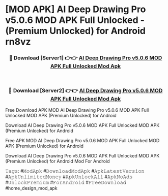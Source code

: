 # [MOD APK] AI Deep Drawing Pro v5.0.6 MOD APK Full Unlocked - (Premium Unlocked) for Android rn8vz



<div align="center">
<h3>🔴 Download [Server1] 👉👉 <a href="https://momento.my/?title=AI_Deep_Drawing_Pro_v5.0.6_MOD_APK_Full_Unlocked">AI Deep Drawing Pro v5.0.6 MOD APK Full Unlocked Mod Apk</a></h3><br>

<h3>🔴 Download [Server2] 👉👉 <a href="https://momento.my/?title=AI_Deep_Drawing_Pro_v5.0.6_MOD_APK_Full_Unlocked">AI Deep Drawing Pro v5.0.6 MOD APK Full Unlocked Mod Apk</a></h3>
</div>



Free Download APK MOD AI Deep Drawing Pro v5.0.6 MOD APK Full Unlocked MOD APK (Premium Unlocked) for Android

Download AI Deep Drawing Pro v5.0.6 MOD APK Full Unlocked MOD APK (Premium Unlocked) for Android

Free APK MOD AI Deep Drawing Pro v5.0.6 MOD APK Full Unlocked MOD APK (Premium Unlocked) for Android

Download AI Deep Drawing Pro v5.0.6 MOD APK Full Unlocked MOD APK (Premium Unlocked) for Android Mod For Android

𝚃𝚊𝚐𝚜: #𝙼𝚘𝚍𝙰𝚙𝚔 #𝙳𝚘𝚠𝚗𝚕𝚘𝚊𝚍𝙼𝚘𝚍𝙰𝚙𝚔 #𝙰𝚙𝚔𝙻𝚊𝚝𝚎𝚜𝚝𝚅𝚎𝚛𝚜𝚒𝚘𝚗 #𝙰𝚙𝚔𝚄𝚗𝚕𝚒𝚖𝚒𝚝𝚎𝚍𝙼𝚘𝚗𝚎𝚢 #𝙰𝚙𝚔𝚄𝚗𝚕𝚘𝚌𝚔𝙰𝚕𝚕 #𝙰𝚙𝚔𝙽𝚘𝙰𝚍𝚜 #𝚄𝚗𝚕𝚘𝚌𝚔𝙿𝚛𝚎𝚖𝚒𝚞𝚖 #𝙵𝚘𝚛𝙰𝚗𝚍𝚛𝚘𝚒𝚍 #𝙵𝚛𝚎𝚎𝙳𝚘𝚠𝚗𝚕𝚘𝚊𝚍 #home_design_mod_apk
